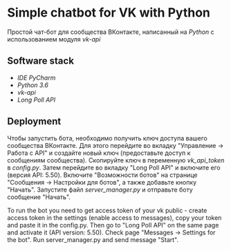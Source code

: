 # Simple chatbot for VK with Python
Простой чат-бот для сообщества ВКонтакте, написанный на *Python* с использованием модуля *vk-api*

## Software stack
* *IDE PyCharm*
* *Python 3.6*
* *vk-api*
* *Long Poll API*

## Deployment
Чтобы запустить бота, необходимо получить ключ доступа вашего сообщества ВКонтакте. Для этого перейдите во вкладку "Управление -> Работа с API" и создайте новый ключ (предоставьте доступ к сообщениям сообщества). Скопируйте ключ в переменную *vk_api_token* в *config.py*. Затем перейдите во вкладку "Long Poll API" и включите его (версия API: 5.50). Включите "Возможности ботов" на странице "Сообщения -> Настройки для ботов", а также добавьте кнопку "Начать". Запустите файл *server_manager.py* и отправьте боту сообщение "Начать".

To run the bot you need to get access token of your vk public - create access token in the settings (enable access to messages), copy your token and paste it in the config.py. Then go to "Long Poll API" on the same page and activate it (API version: 5.50). Check page "Messages -> Settings for the bot".
Run server_manager.py and send message "Start".
